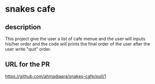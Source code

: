 # snakes cafe

## description

This project give the user a list of cafe menue and the user will inputs his/her order and the code will prints the final order of the user after the user write "quit" order.

## URL for the PR
https://github.com/ahmadjaara/snakes-cafe/pull/1
